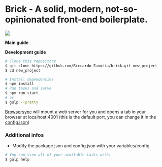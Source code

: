 # Brick - A solid, modern, not-so-opinionated front-end boilerplate. #

<a href="https://www.youtube.com/watch?v=Sagg08DrO5U"><img src='http://img.shields.io/badge/gandalf-approved-61C6FF.svg'></a>

**Main guide**



**Development guide**

```sh
# Clone this repository
$ git clone https://github.com/Riccardo-Zanutta/brick.git new_project
$ cd new_project

# Install dependencies
$ npm install
# Run tasks and serve
$ npm run start
# or
$ gulp --pretty
```

<a href="https://www.browsersync.io/">Browsersync</a> will mount a web server for you and opens a tab in your browser at localhost:4001 (this is the default port, you can change it in the <a href="https://github.com/Riccardo-Zanutta/brick/blob/master/config.json">config.json</a>)

### Additional infos
* Modify the package.json and config.json with your variables/config

```sh
# You can view all of your available tasks with:
$ gulp help 
```